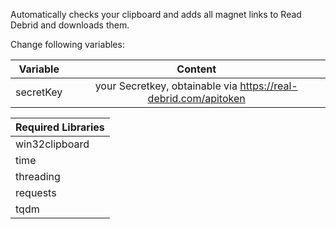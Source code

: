 Automatically checks your clipboard and adds all magnet links to Read Debrid and downloads them.


Change following variables:


| Variable        | Content           |
| ------------- |:-------------:| 
| secretKey      | your Secretkey, obtainable via https://real-debrid.com/apitoken |


| Required Libraries|
| -------------| 
| win32clipboard|
| time|
| threading|
| requests|
| tqdm|
